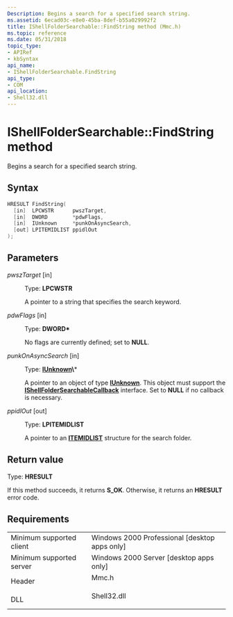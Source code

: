 ```yaml
---
Description: Begins a search for a specified search string.
ms.assetid: 6ecad03c-e8e0-45ba-8def-b55a029992f2
title: IShellFolderSearchable::FindString method (Mmc.h)
ms.topic: reference
ms.date: 05/31/2018
topic_type: 
- APIRef
- kbSyntax
api_name: 
- IShellFolderSearchable.FindString
api_type: 
- COM
api_location: 
- Shell32.dll
---
```


# IShellFolderSearchable::FindString method

Begins a search for a specified search string.

## Syntax


```C++
HRESULT FindString(
  [in]  LPCWSTR      pwszTarget,
  [in]  DWORD        *pdwFlags,
  [in]  IUnknown     *punkOnAsyncSearch,
  [out] LPITEMIDLIST ppidlOut
);
```



## Parameters

<dl> <dt>

*pwszTarget* \[in\]
</dt> <dd>

Type: **LPCWSTR**

A pointer to a string that specifies the search keyword.

</dd> <dt>

*pdwFlags* \[in\]
</dt> <dd>

Type: **DWORD\***

No flags are currently defined; set to **NULL**.

</dd> <dt>

*punkOnAsyncSearch* \[in\]
</dt> <dd>

Type: **[**IUnknown**](https://msdn.microsoft.com/en-us/library/ms680509(v=VS.85).aspx)\***

A pointer to an object of type [**IUnknown**](https://msdn.microsoft.com/en-us/library/ms680509(v=VS.85).aspx). This object must support the [**IShellFolderSearchableCallback**](ishellfoldersearchablecallback.md) interface. Set to **NULL** if no callback is necessary.

</dd> <dt>

*ppidlOut* \[out\]
</dt> <dd>

Type: **LPITEMIDLIST**

A pointer to an [**ITEMIDLIST**](/windows/desktop/api/Shtypes/ns-shtypes-itemidlist) structure for the search folder.

</dd> </dl>

## Return value

Type: **HRESULT**

If this method succeeds, it returns **S\_OK**. Otherwise, it returns an **HRESULT** error code.

## Requirements



|                                     |                                                                                        |
|-------------------------------------|----------------------------------------------------------------------------------------|
| Minimum supported client<br/> | Windows 2000 Professional \[desktop apps only\]<br/>                             |
| Minimum supported server<br/> | Windows 2000 Server \[desktop apps only\]<br/>                                   |
| Header<br/>                   | <dl> <dt>Mmc.h</dt> </dl>       |
| DLL<br/>                      | <dl> <dt>Shell32.dll</dt> </dl> |



 

 




